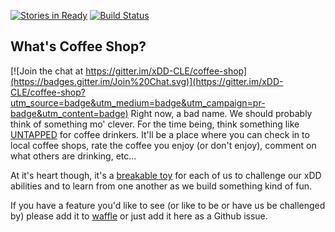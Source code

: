 [![Stories in Ready](https://badge.waffle.io/xDD-CLE/coffee-shop.png?label=ready&title=Ready)](https://waffle.io/xDD-CLE/coffee-shop)  [![Build Status](https://travis-ci.org/xDD-CLE/coffee-shop.svg?branch=master)](https://travis-ci.org/xDD-CLE/coffee-shop)  

## What's Coffee Shop?  

[![Join the chat at https://gitter.im/xDD-CLE/coffee-shop](https://badges.gitter.im/Join%20Chat.svg)](https://gitter.im/xDD-CLE/coffee-shop?utm_source=badge&utm_medium=badge&utm_campaign=pr-badge&utm_content=badge)
Right now, a bad name. We should probably think of something mo' clever.  For the time being, think something like [UNTAPPED](https://untappd.com/) for coffee drinkers. It'll be a place where you can check in to local coffee shops, rate the coffee you enjoy (or don't enjoy), comment on what others are drinking, etc...

At it's heart though, it's a [breakable toy](https://www.safaribooksonline.com/library/view/apprenticeship-patterns/9780596806842/ch05s03.html) for each of us to challenge our xDD abilities and to learn from one another as we build something kind of fun.  

If you have a feature you'd like to see (or like to be or have us be challenged by) please add it to [waffle](https://waffle.io/xDD-CLE/coffee-shop) or just add it here as a Github issue.  
